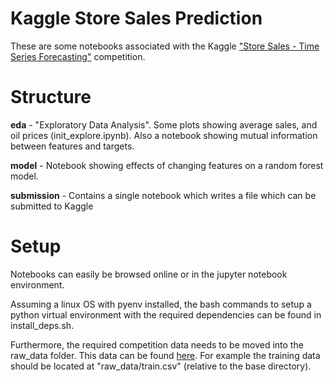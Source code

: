 # Kaggle Store Sales Prediction

These are some notebooks associated with the Kaggle ["Store Sales - Time Series Forecasting"](https://www.kaggle.com/competitions/store-sales-time-series-forecasting) competition.

# Structure

**eda** - "Exploratory Data Analysis". Some plots showing average sales, and oil prices (init_explore.ipynb). Also a notebook showing mutual information between features and targets.

**model** - Notebook showing effects of changing features on a random forest model.

**submission** - Contains a single notebook which writes a file which can be submitted to Kaggle


# Setup

Notebooks can easily be browsed online or in the jupyter notebook environment.

Assuming a linux OS with pyenv installed, the bash commands to setup a python virtual environment with the required dependencies can be found in install\_deps.sh.

Furthermore, the required competition data needs to be moved into the raw\_data folder. This data can be found [here](https://www.kaggle.com/competitions/store-sales-time-series-forecasting/data). For example the training data should be located at "raw\_data/train.csv" (relative to the base directory).



